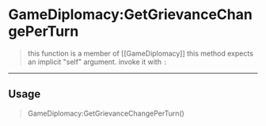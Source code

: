 # GameDiplomacy:GetGrievanceChangePerTurn
> this function is a member of [[GameDiplomacy]]
> this method expects an implicit "self" argument. invoke it with `:`
-----
## Usage
> GameDiplomacy:GetGrievanceChangePerTurn()
